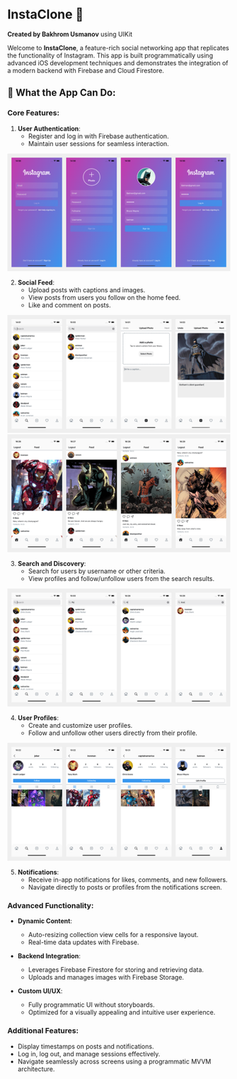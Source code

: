 # InstaClone 📸  
**Created by Bakhrom Usmanov**  using UIKit

Welcome to **InstaClone**, a feature-rich social networking app that replicates the functionality of Instagram. This app is built programmatically using advanced iOS development techniques and demonstrates the integration of a modern backend with Firebase and Cloud Firestore.  

## 📱 What the App Can Do:

### Core Features:
1. **User Authentication**:
   - Register and log in with Firebase authentication.
   - Maintain user sessions for seamless interaction.

![Screenshot 1](Simulator%20Screenshot%20-%200.png)

2. **Social Feed**:
   - Upload posts with captions and images.
   - View posts from users you follow on the home feed.
   - Like and comment on posts.

![Screenshot 1](Simulator%20Screenshot%20-%201.png)
![Screenshot 1](Simulator%20Screenshot%20-%202.png)

3. **Search and Discovery**:
   - Search for users by username or other criteria.
   - View profiles and follow/unfollow users from the search results.

![Screenshot 1](Simulator%20Screenshot%20-%203.png)

4. **User Profiles**:
   - Create and customize user profiles.
   - Follow and unfollow other users directly from their profile.

![Screenshot 1](Simulator%20Screenshot%20-%204.png)

5. **Notifications**:
   - Receive in-app notifications for likes, comments, and new followers.
   - Navigate directly to posts or profiles from the notifications screen.


### Advanced Functionality:
- **Dynamic Content**:
  - Auto-resizing collection view cells for a responsive layout.
  - Real-time data updates with Firebase.

- **Backend Integration**:
  - Leverages Firebase Firestore for storing and retrieving data.
  - Uploads and manages images with Firebase Storage.

- **Custom UI/UX**:
  - Fully programmatic UI without storyboards.
  - Optimized for a visually appealing and intuitive user experience.

### Additional Features:
- Display timestamps on posts and notifications.
- Log in, log out, and manage sessions effectively.
- Navigate seamlessly across screens using a programmatic MVVM architecture.
